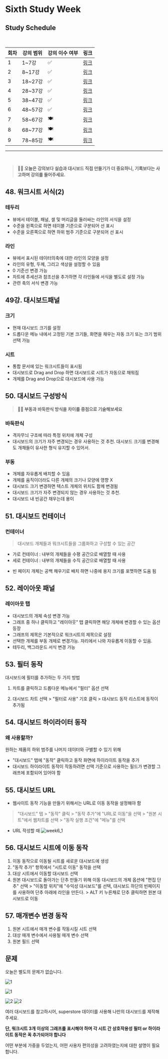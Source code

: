 # Sixth Study Week


## Study Schedule
<br>

| 회차 | 강의 범위   | 강의 이수 여부 | 링크                                                                                                     |
|------|-------------|----------------|--------------------------------------------------------------------------------------------------------|
| 1    | 1~7강       | ✅              | [링크](https://www.youtube.com/watch?v=AXkaUrJs-Ko&list=PL87tgIIryGsa5vdz6MsaOEF8PK-YqK3fz&index=84)    |
| 2    | 8~17강      | ✅              | [링크](https://www.youtube.com/watch?v=AXkaUrJs-Ko&list=PL87tgIIryGsa5vdz6MsaOEF8PK-YqK3fz&index=75)    |
| 3    | 18~27강     | ✅              | [링크](https://www.youtube.com/watch?v=AXkaUrJs-Ko&list=PL87tgIIryGsa5vdz6MsaOEF8PK-YqK3fz&index=65)    |
| 4    | 28~37강     | ✅              | [링크](https://www.youtube.com/watch?v=e6J0Ljd6h44&list=PL87tgIIryGsa5vdz6MsaOEF8PK-YqK3fz&index=55)    |
| 5    | 38~47강     | ✅              | [링크](https://www.youtube.com/watch?v=AXkaUrJs-Ko&list=PL87tgIIryGsa5vdz6MsaOEF8PK-YqK3fz&index=45)    |
| 6    | 48~57강     | ✅              | [링크](https://www.youtube.com/watch?v=AXkaUrJs-Ko&list=PL87tgIIryGsa5vdz6MsaOEF8PK-YqK3fz&index=35)    |
| 7    | 58~67강     | 🍽️             | [링크](https://www.youtube.com/watch?v=AXkaUrJs-Ko&list=PL87tgIIryGsa5vdz6MsaOEF8PK-YqK3fz&index=25)    |
| 8    | 68~77강     | 🍽️             | [링크](https://www.youtube.com/watch?v=AXkaUrJs-Ko&list=PL87tgIIryGsa5vdz6MsaOEF8PK-YqK3fz&index=15)    |
| 9    | 78~85강     | 🍽️             | [링크](https://www.youtube.com/watch?v=AXkaUrJs-Ko&list=PL87tgIIryGsa5vdz6MsaOEF8PK-YqK3fz&index=5)     |
---

<br/>
<!-- 여기까진 그대로 둬 주세요-->

> **🧞‍♀️ 오늘은 강의보다 실습과 대시보드 직접 만들기가 더 중요하니, 기록보다는 사고하며 강의를 들어주세요.**

## 48. 워크시트 서식(2)

<!-- 워크시트에 관해 본 강의에서 알게 된 점을 적어주세요 -->

### 테두리 
- 뷰에서 테이블, 패널, 셀 및 머리글을 둘러싸는 라인의 서식을 설정
- 수준을 왼쪽으로 하면 테이블 기준으로 구분되어 선 표시
- 수준을 오른쪽으로 하면 하위 범주 기준으로 구분되어 선 표시 

### 라인
- 뷰에서 표시된 테이터의축에 대한 라인의 모양을 설정 
- 라인의 유형, 두께, 그리고 색상을 설정할 수 있음
- 0 기준선 변경 가능
- 차트에 추세선과 참조선을 추가하면 각 라인들에 서식을 별도로 설정 가능
- 관련 축의 서식 변경 가능



## 49강. 대시보드패널

<!-- 대시보드패널 강의에서 알게 된 점을 적어주세요. -->
### 크기
- 현재 대시보드 크기를 설정
- 드롭다운 메뉴 내에서 고정된 기본 크기들, 화면을 채우는 자동 크기 또는 크기 범위 선택 가능 

### 시트
- 통합 문서에 있는 워크시트들이 표시됨
- 대시보드로 Drag and Drop 하면 대시보드로 시트가 자동으로 채워짐
- 개체를 Drag and Drop으로 대시보드에 사용 가능 

## 50. 대시보드 구성방식

<!-- 알게 된 점을 적고, 아래 질문에 답해보세요 :) -->

> **🧞‍♀️ 부동과 바둑판식 방식을 차이를 중점으로 기술해보세요**

### 바둑판식
- 격자무늬 구조에 따라 특정 위치에 개체 구성 
- 대시보드의 크기가 자주 변경되는 경우 사용하는 것 추천. 대시보드 크기를 변경해도 개채들이 유사한 형식 유지할 수 있어서. 

### 부동
- 개체를 자유롭게 배치할 수 있음
- 개체를 움직이더라도 다른 개체의 크기나 모양에 영향 X
- 대시보드 크기 변경하면 텍스트 개체의 위치도 함께 변경됨
- 대시보드 크기가 자주 변경되지 않는 경우 사용하는 것 추천.
- 대시보드 내 빈공간 채우는데 용이

## 51. 대시보드 컨테이너

### 컨테이너
> 대시보드 개체들과 워크시트들을 그룹화하고 구성할 수 있는 공간
- 가로 컨테이너 : 내부의 개체들을 수평 공간으로 배열할 때 사용
- 세로 컨테이너 : 내부의 개체들을 수직 공간으로 배열할 때 사용 

* 빈 페이지 개체는 공백 채우기로 배치 하면 나중에 용지 크기를 포맷하면 도움 됨

## 52. 레이아웃 패널

### 레이아웃 탭
- 대시보드의 개체 속성 변경 가능
- 그래프 중 하나 클릭하고 "레이아웃" 탭 클릭하면 해당 개체에 변경할 수 있는 옵션 등장
- 그래프의 제목은 기본적으로 워크시트의 제목으로 설정
- 선택한 개체를 부동 개체로 변경가능. 자리에서 나와 자유롭게 이동할 수 있음. 
- 테두리, 백그라운드 서식 변경 가능 

## 53. 필터 동작

<!-- 필터 동작에 대해 알게 된 점을 적어주세요 -->
대시보드에 필터를 추가하는 두 가지 방법

1. 차트를 클릭하고 드롭다운 메뉴에서 "필터" 옵션 선택 

2. 대시보드 차트 선택 > "필터로 사용" 기호 클릭 > 대시보드 동작 리스트에 동작이 추가됨


## 54. 대시보드 하이라이터 동작

<!-- 하이라이터에 대해 알게 된 점을 적어주세요 -->
### 왜 사용할까?

원하는 제품의 하위 범주를 나머지 데이터와 구별할 수  있기 위해  

- "대시보드" 탭에 "동작" 클릭하고 동작 화면에 하이라이트 동작을 추가 
- 대시보드 하이라이트 동작이 작동하려면 선택 기준으로 사용하는 필드가 변경할 그래프에 포함되어 있어야 함

## 55. 대시보드 URL

<!-- URL에 대해 알게 된 점을 적어주세요 -->

- 웹사이트 동작 기능을 만들기 위해서는 URL로 이동 동작을 설정해야 함

> "대시보드" 탭 > "동작" 클릭 > "동작 추가"에 "URL로 이동"을 선택 > "원본 시트"에서 웹차트를 선택 > "동작 실행 조건"에 "메뉴"를 선택

- URL 작성할 때 
![week6_1](../)

## 56. 대시보드 시트에 이동 동작

<!-- 대시보드 시트에 이동에 대해 알게 된 점을 적어주세요!-->
1. 이동 동작으로 이동될 시트를 새로운 대시보드에 생성
2. "동작 추가" 항목에서 "시트로 이동" 동작을 선택 
3. 대상 시트에서 이동할 대시보드 선택
4. 원본 대시보드로 돌아가는 단추 만들기 위해 이동 대시보드의 개체 옵션에 "편집 단추" 선택 > "이동할 위치"에 "수익성 대시보드"를 선택, 대시보드 하단의 빈페이지를 사용하여 단추 아래에 라인을 만든다. > ALT 키 누른채로 단추 클릭하면 원본 대시보드로 이동 



## 57. 매개변수 변경 동작

<!-- 매개변수 변경 동작에 대해 알게 된 점을 적어주세요!-->
1. 원본 시트에서 매개 변수를 작동시킬 시트 선택
2. 대상 매개 변수에서 사용될 매개 변수 선택
3. 원본 필드 선택

## 문제

오늘은 별도의 문제가 없습니다. 

![1](../study/img/3rd%20study/1688556627184.png)

![1](../study/img/3rd%20study/Global%20SuperStore%20Dashboard.png)

![2](../study/img/3rd%20study/images.jpeg)
![2](../study/img/3rd%20study/maxresdefault.jpg)

여러 대시보드를 참고하시어, superstore 데이터를 사용해 나만의 대시보드를 제작해주세요.

**단, 워크시트 3개 이상의 그래프를 표시해야 하며 각 시트 간 상호작용성 필터 or 하이라이트 동작은 꼭 추가되어야 합니다**

어떤 부분에 가중을 두었는지, 어떤 사용자 편의성을 고려하였는지에 대한 설명이 필요합니다.

